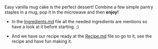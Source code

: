 Easy vanilla mug cake is the perfect dessert! Combine a few simple pantry staples in a mug, pop it in the microwave and then **enjoy!**

* In the [Ingredients.md](Ingredients.md) file all the needed ingredients are mentions so have a look at it before starting. ;)

* And we have our recipe ready at the [Recipe.md](Recipe.md) file so go to it, see the recipe and have fun making it.
